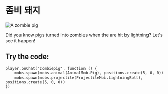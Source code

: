 # 좀비 돼지

![A zombie pig](/static/mods/zombie-pig.jpg)

Did you know pigs turned into zombies when the are hit by lightning? Let's see it happen!

## Try the code:

```blocks
player.onChat("zombiepig", function () {
    mobs.spawn(mobs.animal(AnimalMob.Pig), positions.create(5, 0, 0))
    mobs.spawn(mobs.projectile(ProjectileMob.LightningBolt), positions.create(5, 0, 0))
})
```